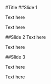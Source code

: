 #Title 
##Slide 1

Text here

Text here
  
##Slide 2 
Text here

Text here

##Slide 3 

Text here 

 Text here 
